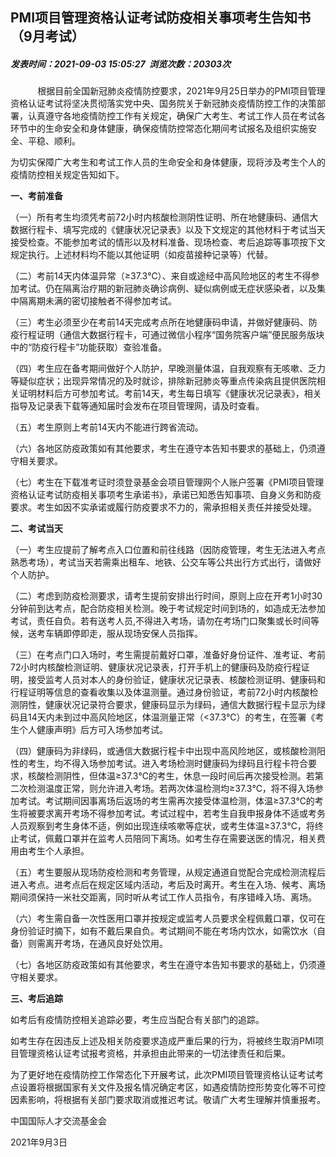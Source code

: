 ## PMI项目管理资格认证考试防疫相关事项考生告知书（9月考试）

##### 发表时间：2021-09-03 15:05:27  浏览次数：20303次

           根据目前全国新冠肺炎疫情防控要求，2021年9月25日举办的PMI项目管理资格认证考试将坚决贯彻落实党中央、国务院关于新冠肺炎疫情防控工作的决策部署，认真遵守各地疫情防控工作有关规定，确保广大考生、考试工作人员在考试各环节中的生命安全和身体健康，确保疫情防控常态化期间考试报名及组织实施安全、平稳、顺利。

 为切实保障广大考生和考试工作人员的生命安全和身体健康，现将涉及考生个人的疫情防控相关规定告知如下。

**一、考前准备**

（一）所有考生均须凭考前72小时内核酸检测阴性证明、所在地健康码、通信大数据行程卡、填写完成的《健康状况记录表》以及下文规定的其他材料于考试当天接受检查。不能参加考试的情形以及材料准备、现场检查、考后追踪等事项按下文规定执行。上述材料均不能以其他证明（如疫苗接种记录等）代替。

（二）考前14天内体温异常（≥37.3℃）、来自或途经中高风险地区的考生不得参加考试。仍在隔离治疗期的新冠肺炎确诊病例、疑似病例或无症状感染者，以及集中隔离期未满的密切接触者不得参加考试。

（三）考生必须至少在考前14天完成考点所在地健康码申请，并做好健康码、防疫行程证明（通信大数据行程卡，可通过微信小程序“国务院客户端”便民服务版块中的“防疫行程卡”功能获取）查验准备。

（四）考生应在备考期间做好个人防护，早晚测量体温，自我观察有无咳嗽、乏力等疑似症状；出现异常情况的及时就诊，排除新冠肺炎等重点传染病且提供医院相关证明材料后方可参加考试。考前14天，考生每日填写《健康状况记录表》，相关指导及记录表下载等通知届时会发布在项目管理网，请及时查看。

（五）考生原则上考前14天内不能进行跨省流动。

（六）各地区防疫政策如有其他要求，考生在遵守本告知书要求的基础上，仍须遵守相关要求。

（七）考生在下载准考证时须登录基金会项目管理网个人账户签署《PMI项目管理资格认证考试防疫相关事项考生承诺书》，承诺已知悉告知事项、自身义务和防疫要求。考生如因不实承诺或履行防疫要求不力的，需承担相关责任并接受处理。

**二、考试当天**

（一）考生应提前了解考点入口位置和前往线路（因防疫管理，考生无法进入考点熟悉考场），考试当天若需乘出租车、地铁、公交车等公共出行方式出行，请做好个人防护。

（二）考虑到防疫检测要求，请考生提前安排出行时间，原则上应在开考1小时30分钟前到达考点，配合防疫相关检测。晚于考试规定时间到场的，如造成无法参加考试，责任自负。若有送考人员,不得进入考场，请勿在考场门口聚集或长时间等候，送考车辆即停即走，服从现场安保人员指挥。

（三）在考点门口入场时，考生需提前戴好口罩，准备好身份证件、准考证、考前72小时内核酸检测证明、健康状况记录表，打开手机上的健康码及防疫行程证明，接受监考人员对本人的身份验证，健康状况记录表、核酸检测证明、健康码和行程证明等信息的查看收集以及体温测量。通过身份验证，考前72小时内核酸检测阴性，健康状况记录符合要求，健康码显示为绿码，通信大数据行程卡显示为绿码且14天内未到过中高风险地区，体温测量正常（<37.3℃）的考生，在签署《考生个人健康声明》后方可入场参加考试。

（四）健康码为非绿码，或通信大数据行程卡中出现中高风险地区，或核酸检测阳性的考生，均不得入场参加考试。进入考场检测时健康码为绿码且行程卡符合要求，核酸检测阴性，但体温≥37.3℃的考生，休息一段时间后再次接受检测。若第二次检测温度正常，则允许进入考场。若两次体温检测均≥37.3℃，将不得入场参加考试。考试期间因事离场后返场的考生需再次接受体温检测，体温≥37.3℃的考生将被要求离开考场不得参加考试。考试过程中，若考生自我申报身体不适或考务人员观察到考生身体不适，例如出现连续咳嗽等症状，或考生体温≥37.3℃，将终止考试，佩戴口罩并在监考人员陪同下离场。如考生存在需要送医的情况，相关费用由考生个人承担。

（五）考生要服从现场防疫检测和考务管理，从规定通道自觉配合完成检测流程后进入考点。进考点后在规定区域内活动，考后及时离开。考生在入场、候考、离场期间须保持一米社交距离，同时听从考试工作人员指令，有序错峰入场、离场。

（六）考生需自备一次性医用口罩并按规定或监考人员要求全程佩戴口罩，仅可在身份验证时摘下，如有不戴后果自负。考试期间不能在考场内饮水，如需饮水（自备）则需离开考场，在通风良好处饮用。

（七）各地区防疫政策如有其他要求，考生在遵守本告知书要求的基础上，仍须遵守相关要求。

**三、考后追踪**

如考后有疫情防控相关追踪必要，考生应当配合有关部门的追踪。

如考生存在因违反上述及相关防疫要求造成严重后果的行为，将被终生取消PMI项目管理资格认证考试报考资格，并承担由此带来的一切法律责任和后果。

为了更好地在疫情防控工作常态化下开展考试，此次PMI项目管理资格认证考试考点设置将根据国家有关文件及报名情况确定考区，如遇疫情防控形势变化等不可控因素影响，将根据有关部门要求取消或推迟考试。敬请广大考生理解并慎重报考。

中国国际人才交流基金会

2021年9月3日